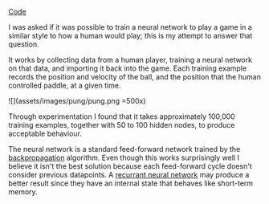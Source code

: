 [Code](https://github.com/clomax/pong_neural_net)

I was asked if it was possible to train a neural network to play a game in a
similar style to how a human would play; this is my attempt to answer that
question.

It works by collecting data from a human player, training a neural network on
that data, and importing it back into the game. Each training example records
the position and velocity of the ball, and the position that the human controlled
paddle, at a given time.

![](assets/images/pung/pung.png =500x)

Through experimentation I found that it takes approximately 100,000 training
examples, together with 50 to 100 hidden nodes, to produce acceptable
behaviour.

The neural network is a standard feed-forward network trained by the
[backpropagation](https://en.wikipedia.org/wiki/Backpropagation#Summary)
algorithm. Even though this works surprisingly well I believe it isn't the
best solution because each feed-forward cycle doesn't consider previous
datapoints. A [recurrant neural network](https://en.wikipedia.org/wiki/Recurrent_neural_network)
may produce a better result since they have an internal state that behaves like short-term
memory.
